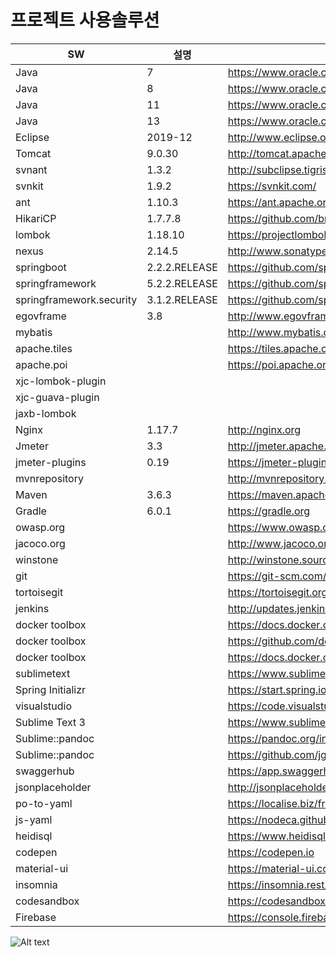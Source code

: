# 프로젝트 사용솔루션


|SW|설명 |다운로드 링크| |
|---------|-------|--------------|---------------|
|Java|7|https://www.oracle.com | |
|Java|8|https://www.oracle.com | |
|Java|11|https://www.oracle.com | |
|Java|13|https://www.oracle.com | |
|Eclipse|2019-12|http://www.eclipse.org | |
|Tomcat|9.0.30|http://tomcat.apache.org | |
|svnant|1.3.2|http://subclipse.tigris.org/svnant/svntask.html| |
|svnkit|1.9.2|https://svnkit.com/| |
|ant|1.10.3|https://ant.apache.org/| |
|HikariCP|1.7.7.8|https://github.com/brettwooldridge/HikariCP| |
|lombok|1.18.10|https://projectlombok.org/download| |
|nexus|2.14.5|http://www.sonatype.org/nexus/| |
|springboot|2.2.2.RELEASE|https://github.com/spring-projects| |
|springframework|5.2.2.RELEASE|https://github.com/spring-projects| |
|springframework.security|3.1.2.RELEASE|https://github.com/spring-projects| |
|egovframe|3.8|http://www.egovframe.go.kr/| |
|mybatis| |http://www.mybatis.org| |
|apache.tiles| |https://tiles.apache.org//| |
|apache.poi| |https://poi.apache.org/| |
|xjc-lombok-plugin| | | |
|xjc-guava-plugin| | | |
|jaxb-lombok| | | |
|Nginx|1.17.7|http://nginx.org | |
|Jmeter|3.3|http://jmeter.apache.org | |
|jmeter-plugins|0.19|https://jmeter-plugins.org | |
|mvnrepository||http://mvnrepository.com| |
|Maven|3.6.3|https://maven.apache.org | |
|Gradle|6.0.1|https://gradle.org| |
|owasp.org| |https://www.owasp.org/ | |
|jacoco.org| |http://www.jacoco.org/ | |
|winstone| |http://winstone.sourceforge.net/ | |
|git| |https://git-scm.com/ | |
|tortoisegit| |https://tortoisegit.org/download/ | |
|jenkins| |http://updates.jenkins-ci.org/download/war/ | |
|docker toolbox| |https://docs.docker.com/toolbox/toolbox_install_windows/ | |
|docker toolbox| |https://github.com/docker/toolbox/releases | |
|docker toolbox| |https://docs.docker.com/v17.12/toolbox/toolbox_install_windows/| |
|sublimetext| |https://www.sublimetext.com/3 | |
|Spring Initializr| |https://start.spring.io/ | |
|visualstudio| |https://code.visualstudio.com/docs/?dv=win | |
|Sublime Text 3| |https://www.sublimetext.com/3 | |
|Sublime::pandoc|  |https://pandoc.org/installing.html | |
|Sublime::pandoc| |https://github.com/jgm/pandoc/releases/tag/2.9.1 | |
|swaggerhub| |https://app.swaggerhub.com/apis/jmryu94/| |
|jsonplaceholder| |http://jsonplaceholder.typicode.com/todos/2| |
|po-to-yaml| |https://localise.biz/free/converter/po-to-yaml| |
|js-yaml| |https://nodeca.github.io/js-yaml/| |
|heidisql| |https://www.heidisql.com/| |
|codepen| |https://codepen.io| |
|material-ui| |https://material-ui.com/components/tables/| |
|insomnia| |https://insomnia.rest/download/| |
|codesandbox| |https://codesandbox.io/| |
|Firebase| |https://console.firebase.google.com/| |



![Alt text](./a.jpg)


